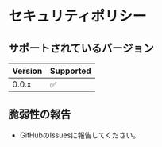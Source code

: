 # セキュリティポリシー

## サポートされているバージョン

| Version | Supported          |
| ------- | ------------------ |
| 0.0.x   | :white_check_mark: |

## 脆弱性の報告

* GitHubのIssuesに報告してください。
